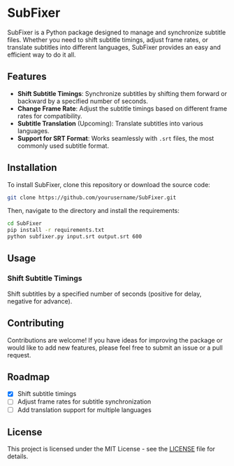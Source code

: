 # **SubFixer**

SubFixer is a Python package designed to manage and synchronize subtitle files. Whether you need to shift subtitle timings, adjust frame rates, or translate subtitles into different languages, SubFixer provides an easy and efficient way to do it all.

## **Features**
- **Shift Subtitle Timings**: Synchronize subtitles by shifting them forward or backward by a specified number of seconds.
- **Change Frame Rate**: Adjust the subtitle timings based on different frame rates for compatibility.
- **Subtitle Translation** (Upcoming): Translate subtitles into various languages.
- **Support for SRT Format**: Works seamlessly with `.srt` files, the most commonly used subtitle format.

## **Installation**

To install SubFixer, clone this repository or download the source code:

```bash
git clone https://github.com/yourusername/SubFixer.git
```

Then, navigate to the directory and install the requirements:

```bash
cd SubFixer
pip install -r requirements.txt
python subfixer.py input.srt output.srt 600


```

## **Usage**

### **Shift Subtitle Timings**
Shift subtitles by a specified number of seconds (positive for delay, negative for advance).

## **Contributing**

Contributions are welcome! If you have ideas for improving the package or would like to add new features, please feel free to submit an issue or a pull request.

## **Roadmap**
- [x] Shift subtitle timings
- [ ] Adjust frame rates for subtitle synchronization
- [ ] Add translation support for multiple languages

## **License**

This project is licensed under the MIT License - see the [LICENSE](LICENSE) file for details.
